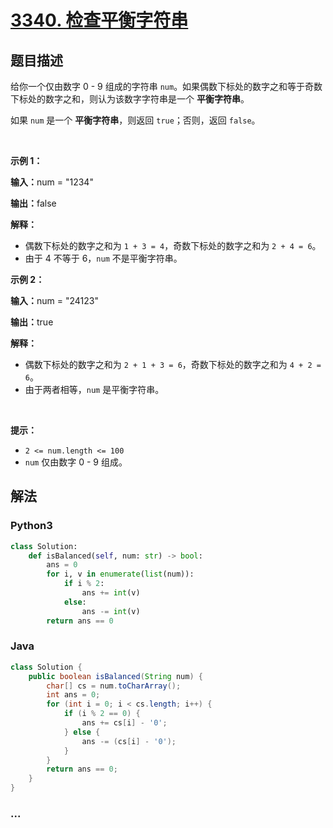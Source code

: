 # [3340. 检查平衡字符串](https://leetcode.cn/problems/check-balanced-string)

## 题目描述

<!-- 这里写题目描述 -->

<p>给你一个仅由数字 0 - 9 组成的字符串 <code>num</code>。如果偶数下标处的数字之和等于奇数下标处的数字之和，则认为该数字字符串是一个 <b>平衡字符串</b>。</p>

<p>如果 <code>num</code> 是一个 <strong>平衡字符串</strong>，则返回 <code>true</code>；否则，返回 <code>false</code>。</p>

<p>&nbsp;</p>

<p><strong class="example">示例 1：</strong></p>

<div class="example-block">
<p><strong>输入：</strong>num<span class="example-io"> = "1234"</span></p>

<p><strong>输出：</strong><span class="example-io">false</span></p>

<p><strong>解释：</strong></p>

<ul>
	<li>偶数下标处的数字之和为 <code>1 + 3 = 4</code>，奇数下标处的数字之和为 <code>2 + 4 = 6</code>。</li>
	<li>由于 4 不等于 6，<code>num</code> 不是平衡字符串。</li>
</ul>
</div>

<p><strong class="example">示例 2：</strong></p>

<div class="example-block">
<p><strong>输入：</strong>num<span class="example-io"> = "24123"</span></p>

<p><strong>输出：</strong>true</p>

<p><strong>解释：</strong></p>

<ul>
	<li>偶数下标处的数字之和为 <code>2 + 1 + 3 = 6</code>，奇数下标处的数字之和为 <code>4 + 2 = 6</code>。</li>
	<li>由于两者相等，<code>num</code> 是平衡字符串。</li>
</ul>
</div>

<p>&nbsp;</p>

<p><strong>提示：</strong></p>

<ul>
	<li><code>2 &lt;= num.length &lt;= 100</code></li>
	<li><code>num</code> 仅由数字 0 - 9 组成。</li>
</ul>


## 解法

<!-- 这里可写通用的实现逻辑 -->

<!-- tabs:start -->

### **Python3**

<!-- 这里可写当前语言的特殊实现逻辑 -->

```python
class Solution:
    def isBalanced(self, num: str) -> bool:
        ans = 0
        for i, v in enumerate(list(num)):
            if i % 2:
                ans += int(v)
            else:
                ans -= int(v)
        return ans == 0
```

### **Java**

<!-- 这里可写当前语言的特殊实现逻辑 -->

```java
class Solution {
    public boolean isBalanced(String num) {
        char[] cs = num.toCharArray();
        int ans = 0;
        for (int i = 0; i < cs.length; i++) {
            if (i % 2 == 0) {
                ans += cs[i] - '0';
            } else {
                ans -= (cs[i] - '0');
            }
        }
        return ans == 0;
    }
}
```

### **...**

```

```

<!-- tabs:end -->
